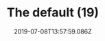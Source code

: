 ---
title: The default (19)
date: 2019-07-08T13:57:59.086Z
year: 2019
tags:
  - painting
  - theDefault
coverImage: /images/uploads/iriée_zamble-the_default-19.jpg
material: Acrylic on canvas
dimensions: 50 x 35 cm
---